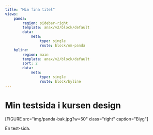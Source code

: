 ```yaml
---
title: "Min fina titel"
views:
    panda:
        region: sidebar-right
        template: anax/v2/block/default
        data:
            meta: 
                type: single
                route: block/om-panda
    byline:
        region: main
        template: anax/v2/block/default
        sort: 2
        data:
            meta: 
                type: single
                route: block/byline
---
```

Min testsida i kursen design
=========================



[FIGURE src="img/panda-bak.jpg?w=50" class="right" caption="Blyg"]


En test-sida.

